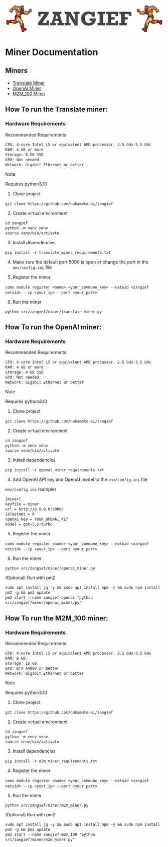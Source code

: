 ![ZANGIEF](images/zangief.png)


# Miner Documentation

## Miners
* [Translate Miner](#How-To-run-the-translate-miner)
* [OpenAI Miner](#How-To-run-the-openai-miner)
* [M2M_100 Miner](#How-To-run-the-m2m_100-miner)

## How To run the Translate miner:

### Hardware Requirements

 Recommended Requirements

    CPU: 4-core Intel i5 or equivalent AMD processor, 2.5 GHz-3.5 GHz
    RAM: 4 GB or more
    Storage: 8 GB SSD
    GPU: Not needed
    Network: Gigabit Ethernet or better

> [!NOTE]
> Requires python3.10


1) Clone project

`git clone https://github.com/nakamoto-ai/zangief`


2) Create virtual environment

```
cd zangief
python -m venv venv
source venv/bin/activate
```

3) Install dependencies

`pip install -r translate_miner_requirements.txt`

4) Make sure the default port 5000 is open or change the port in the `env/config.ini` file

5) Register the miner

`comx module register <name> <your_commune_key> --netuid <zangief netuid> --ip <your_ip> --port <your_port>`

6) Run the miner

```
python src/zangief/miner/translate_miner.py
```


## How To run the OpenAI miner:

### Hardware Requirements

 Recommended Requirements

    CPU: 4-core Intel i5 or equivalent AMD processor, 2.5 GHz-3.5 GHz
    RAM: 4 GB or more
    Storage: 8 GB SSD
    GPU: Not needed
    Network: Gigabit Ethernet or better


> [!NOTE]
> Requires python3.10


1) Clone project

`git clone https://github.com/nakamoto-ai/zangief`


2) Create virtual environment

```
cd zangief
python -m venv venv
source venv/bin/activate
```

3) Install dependencies

`pip install -r openai_miner_requirements.txt`

4) Add OpenAI API key and OpenAI model to the `env/config.ini` file

`env/config.ini` (sample)
```
[miner]
keyfile = miner
url = http://0.0.0.0:5000/
isTestnet = 0
openai_key = YOUR_OPENAI_KEY
model = gpt-3.5-turbo
```

5) Register the miner

`comx module register <name> <your_commune_key> --netuid <zangief netuid> --ip <your_ip> --port <your_port>`

6) Run the miner

```
python src/zangief/miner/openai_miner.py
```

(Optional) Run with pm2 

```
sudo apt install jq -y && sudo apt install npm -y && sudo npm install pm2 -g && pm2 update
pm2 start --name zangief-openai "python src/zangief/miner/openai_miner.py"
```

## How To run the M2M_100 miner:

### Hardware Requirements


Recommended Requirements

    CPU: 4-core Intel i5 or equivalent AMD processor, 2.5 GHz-3.5 GHz
    RAM: 8 GB
    Storage: 16 GB
    GPU: RTX A4000 or better
    Network: Gigabit Ethernet or better


> [!NOTE]
> Requires python3.10


1) Clone project

`git clone https://github.com/nakamoto-ai/zangief`

2) Create virtual environment

```
cd zangief
python -m venv venv
source venv/bin/activate
```

3) Install dependencies

`pip install -r m2m_miner_requirements.txt`

4) Register the miner

`comx module register <name> <your_commune_key> --netuid <zangief netuid> --ip <your_ip> --port <your_port>`

5) Run the miner

```
python src/zangief/miner/m2m_miner.py
```

(Optional) Run with pm2 

```
sudo apt install jq -y && sudo apt install npm -y && sudo npm install pm2 -g && pm2 update
pm2 start --name zangief-m2m_100 "python src/zangief/miner/m2m_miner.py"
```

